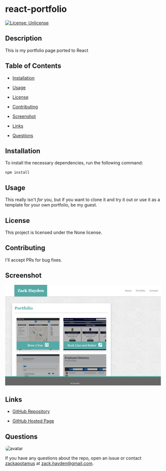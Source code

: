 # react-portfolio
[![License: Unlicense](https://img.shields.io/badge/license-Unlicense-blue.svg)](http://unlicense.org/)

## Description

This is my portfolio page ported to React

## Table of Contents

* [Installation](#installation)

* [Usage](#usage)

* [License](#license)

* [Contributing](#contributing)

* [Screenshot](#screenshot)

* [Links](#links)

* [Questions](#questions)

## Installation

To install the necessary dependencies, run the following command:

```
npm install
```

## Usage

This really isn't *for* you, but if you want to clone it and try it out or use it as a template for your own portfolio, be my guest.

## License

This project is licensed under the None license.

## Contributing

I'll accept PRs for bug fixes.

## Screenshot

![screenshot](./src/img/portfolio.png)

## Links

* [GitHub Repository](https://github.com/zackapotamus/react-portfolio)

* [GitHub Hosted Page](https://zackapotamus.github.io/react-portfolio)

## Questions

<img src="https://avatars3.githubusercontent.com/u/28291062?v=4" alt="avatar" style="border-radius: 16px;" width="30" />

If you have any questions about the repo, open an issue or contact [zackapotamus](https://api.github.com/users/zackapotamus) at [zack.hayden@gmail.com](mailto:zack.hayden@gmail.com).

